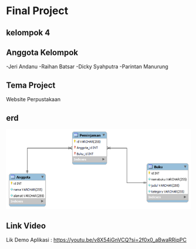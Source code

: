 # Final Project

## kelompok 4

## Anggota Kelompok
-Jeri Andanu
-Raihan Batsar
-Dicky Syahputra
-Parintan Manurung

## Tema Project

Website Perpustakaan

## erd
![alt text](ERD.png)

## Link Video 
Lik Demo Aplikasi : https://youtu.be/v8X54iGnVCQ?si=2f0x0_aBwaRRipPC





